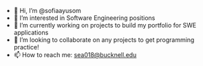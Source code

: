 - 👋 Hi, I’m @sofiaayusom
- 👀 I’m interested in Software Engineering positions
- 🌱 I’m currently working on projects to build my portfolio for SWE applications
- 💞️ I’m looking to collaborate on any projects to get programming practice!
- 📫 How to reach me: sea018@bucknell.edu

<!---
sofiaayusom/sofiaayusom is a ✨ special ✨ repository because its `README.md` (this file) appears on your GitHub profile.
You can click the Preview link to take a look at your changes.
--->
